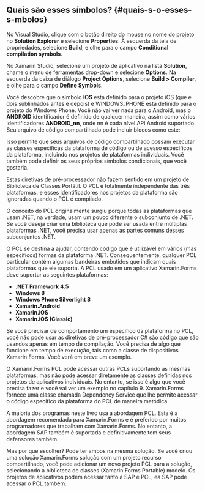 ## Quais são esses símbolos? {#quais-s-o-esses-s-mbolos}

No Visual Studio, clique com o botão direito do mouse no nome do projeto no **Solution Explorer** e selecione **Properties**. À esquerda da tela de propriedades, selecione **Build**, e olhe para o campo **Conditional compilation symbols**.

No Xamarin Studio, selecione um projeto de aplicativo na lista **Solution**, chame o menu de ferramentas drop-down e selecione **Options**. Na esquerda da caixa de diálogo **Project Options**, selecione **Build &gt; Compiler**, e olhe para o campo **Define Symbols**.

Você descobre que o símbolo __IOS__ está definido para o projeto iOS (que é dois sublinhados antes e depois) e WINDOWS_PHONE está definido para o projeto do Windows Phone. Você não vai ver nada para o Android, mas o __ANDROID__ identificador é definido de qualquer maneira, assim como vários identificadores __ANDROID_nn__, onde nn é cada nível API Android suportado. Seu arquivo de código compartilhado pode incluir blocos como este:

Isso permite que seus arquivos de código compartilhado possam executar as classes específicas da plataforma de código ou de acesso específicos da plataforma, incluindo nos projetos de plataformas individuais. Você também pode definir os seus próprios símbolos condicionais, que você gostaria.

Estas diretivas de pré-processador não fazem sentido em um projeto de Biblioteca de Classes Portátil. O PCL é totalmente independente das três plataformas, e esses identificadores nos projetos da plataforma são ignoradas quando o PCL é compilado.

O conceito do PCL originalmente surgiu porque todas as plataformas que usam .NET, na verdade, usam um pouco diferente o subconjunto de .NET. Se você deseja criar uma biblioteca que pode ser usada entre múltiplas plataformas .NET, você precisa usar apenas as partes comuns desses subconjuntos .NET.

O PCL se destina a ajudar, contendo código que é utilizável em vários (mas específicos) formas da plataforma .NET. Consequentemente, qualquer PCL particular contém algumas bandeiras embutidos que indicam quais plataformas que ele suporta. A PCL usado em um aplicativo Xamarin.Forms deve suportar as seguintes plataformas:

*   **.NET Framework 4.5**
*   **Windows 8**
*   **Windows Phone Silverlight 8**
*   **Xamarin.Android**
*   **Xamarin.iOS**
*   **Xamarin.iOS (Classic)**

Se você precisar de comportamento um específico da plataforma no PCL, você não pode usar as diretivas de pré-processador C# são código que são usandos apenas em tempo de compilação. Você precisa de algo que funcione em tempo de execução, tais como a classe de dispositivos Xamarin.Forms. Você verá em breve um exemplo.

O Xamarin.Forms PCL pode acessar outras PCLs suportando as mesmas plataformas, mas não pode acessar diretamente as classes definidas nos projetos de aplicativos individuais. No entanto, se isso é algo que você precisa fazer e você vai ver um exemplo no capítulo 9\. Xamarin.Forms fornece uma classe chamada Dependency Service que lhe permite acessar o código específico da plataforma do PCL de maneira metódica.

A maioria dos programas neste livro usa a abordagem PCL. Esta é a abordagem recomendada para Xamarin.Forms e é preferido por muitos programadores que trabalham com Xamarin.Forms. No entanto, a abordagem SAP também é suportada e definitivamente tem seus defensores também.

Mas por que escolher? Pode ter ambos na mesma solução. Se você criou uma solução Xamarin.Forms solução com um projeto recurso compartilhado, você pode adicionar um novo projeto PCL para a solução, selecionando a biblioteca de classes (Xamarin.Forms Portable) modelo. Os projetos de aplicativos podem acessar tanto a SAP e PCL, ea SAP pode acessar o PCL também.